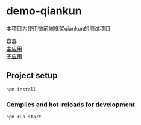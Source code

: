 # demo-qiankun
本项目为使用微前端框架qiankun的测试项目

容器  
[主应用](https://github.com/ViavaCos/main)  
[子应用](https://github.com/ViavaCos/child-a)  


## Project setup
```
npm install
```

### Compiles and hot-reloads for development
```
npm run start
```



